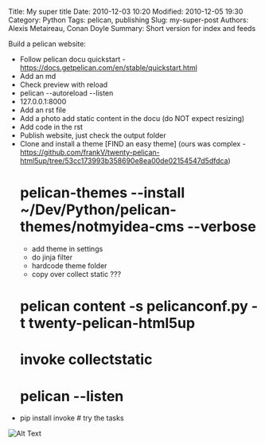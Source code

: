 Title: My super title
Date: 2010-12-03 10:20
Modified: 2010-12-05 19:30
Category: Python
Tags: pelican, publishing
Slug: my-super-post
Authors: Alexis Metaireau, Conan Doyle
Summary: Short version for index and feeds

Build a pelican website:

* Follow pelican docu quickstart - https://docs.getpelican.com/en/stable/quickstart.html
* Add an md
* Check preview with reload
* pelican --autoreload --listen
* 127.0.0.1:8000
* Add an rst file
* Add a photo add static content in the docu (do NOT expect resizing)
* Add code in the rst
* Publish website, just check the output folder
* Clone and install a theme [FIND an easy theme] (ours was complex - https://github.com/frankV/twenty-pelican-html5up/tree/53cc173993b358690e8ea00de02154547d5dfdca)
    # pelican-themes --install ~/Dev/Python/pelican-themes/notmyidea-cms --verbose
    - add theme in settings
    - do jinja filter
    - hardcode theme folder 
    - copy over collect static ???
    # pelican content -s pelicanconf.py -t twenty-pelican-html5up
    # invoke collectstatic
    # pelican --listen
* pip install invoke # try the tasks


![Alt Text]({static}/images/sea.jpg)
